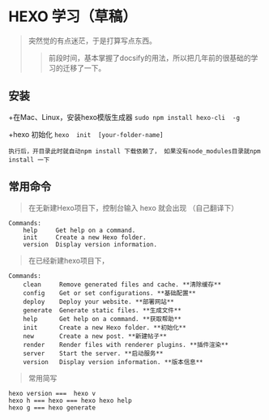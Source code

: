 # HEXO  学习（草稿）

>突然觉的有点迷茫，于是打算写点东西。
>>前段时间，基本掌握了docsify的用法，所以把几年前的很基础的学习的迁移了一下。

## 安装

+在Mac、Linux，安装hexo模版生成器
    `sudo npm install hexo-cli  -g`

+hexo 初始化
    `hexo  init  [your-folder-name]`

    执行后，开目录此时就自动npm install 下载依赖了， 如果没有node_modules目录就npm install 一下

## 常用命令

>在无新建Hexo项目下，控制台输入 hexo 就会出现  （自己翻译下）

    Commands:
        help     Get help on a command.
        init     Create a new Hexo folder.
        version  Display version information.


>在已经新建hexo项目下，

    Commands:
        clean     Remove generated files and cache. **清除缓存**
        config    Get or set configurations. **基础配置**
        deploy    Deploy your website. **部署网站**
        generate  Generate static files. **生成文件**
        help      Get help on a command. **获取帮助**
        init      Create a new Hexo folder. **初始化**
        new       Create a new post. **新建帖子**
        render    Render files with renderer plugins. **插件渲染**
        server    Start the server. **启动服务**
        version   Display version information. **版本信息**

>常用简写

    hexo version ===  hexo v
    hexo h === hexo === hexo hexo help
    hexo g === hexo generate
